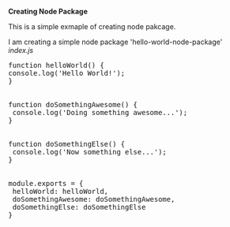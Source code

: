 <strong>Creating Node Package</strong>

<p>This is a simple exmaple of creating node pakcage.</p>
<div>I am creating a simple node package 'hello-world-node-package'</div>
<i>index.js</i>
<pre>
function helloWorld() {
console.log('Hello World!');
}
</br>
function doSomethingAwesome() {
 console.log('Doing something awesome...');	
}
</br>
function doSomethingElse() {
 console.log('Now something else...');	
}
</br>
module.exports = {
 helloWorld: helloWorld,
 doSomethingAwesome: doSomethingAwesome,
 doSomethingElse: doSomethingElse
}
</pre>
